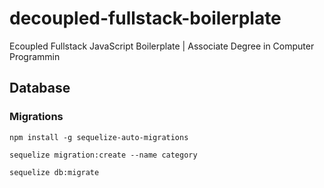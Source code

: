 # decoupled-fullstack-boilerplate
Ecoupled Fullstack JavaScript Boilerplate | Associate Degree in Computer Programmin

## Database

### Migrations

`npm install -g sequelize-auto-migrations`



`sequelize migration:create --name category`

`sequelize db:migrate`
